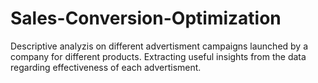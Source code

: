 # Sales-Conversion-Optimization
Descriptive analyzis on different advertisment campaigns launched by a company for different products. Extracting useful insights from the data regarding effectiveness of each advertisment.

